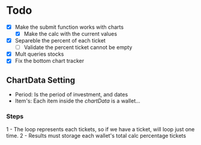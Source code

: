 # Todo

- [X] Make the submit function works with charts
    - [X] Make the calc with the current values
- [X] Separeble the percent of each ticket
    - [ ] Validate the percent ticket cannot be empty
- [X] Mult queries stocks
- [X] Fix the bottom chart tracker

## ChartData Setting

- Period: Is the period of investment, and dates
- Item's: Each item inside the _chartData_ is a wallet...

### Steps

1 - The loop represents each tickets, so if we have a ticket, will loop just one time.
2 - Results must storage each wallet's total calc percentage tickets